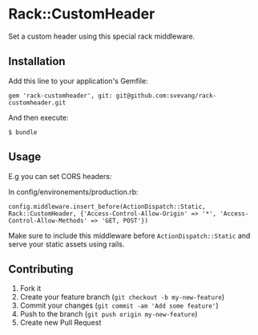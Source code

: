 # Rack::CustomHeader

Set a custom header using this special rack middleware. 

## Installation

Add this line to your application's Gemfile:

    gem 'rack-customheader', git: git@github.com:svevang/rack-customheader.git

And then execute:

    $ bundle

## Usage

E.g you can set
CORS headers:

In config/environements/production.rb:

    config.middleware.insert_before(ActionDispatch::Static, Rack::CustomHeader, {'Access-Control-Allow-Origin' => '*', 'Access-Control-Allow-Methods' => 'GET, POST'})


Make sure to include this middleware before `ActionDispatch::Static` and
serve your static assets using rails.

## Contributing

1. Fork it
2. Create your feature branch (`git checkout -b my-new-feature`)
3. Commit your changes (`git commit -am 'Add some feature'`)
4. Push to the branch (`git push origin my-new-feature`)
5. Create new Pull Request
